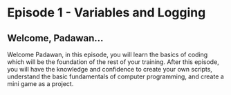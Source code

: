 # Episode 1 - Variables and Logging

## Welcome, Padawan...

Welcome Padawan, in this episode, you will learn the basics of coding which will be the foundation of the rest of your training. After this episode, you will have the knowledge and confidence to create your own scripts, understand the basic fundamentals of computer programming, and create a mini game as a project. 